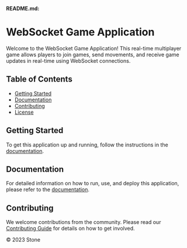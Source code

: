 
**README.md:**

# WebSocket Game Application

Welcome to the WebSocket Game Application! This real-time multiplayer game allows players to join games, send movements, and receive game updates in real-time using WebSocket connections.

## Table of Contents
- [Getting Started](#getting-started)
- [Documentation](documentation.md)
- [Contributing](#contributing)
- [License](#license)

## Getting Started

To get this application up and running, follow the instructions in the [documentation](documentation.md).

## Documentation

For detailed information on how to run, use, and deploy this application, please refer to the [documentation](documentation.md).

## Contributing

We welcome contributions from the community. Please read our [Contributing Guide](CONTRIBUTING.md) for details on how to get involved.


© 2023 Stone
